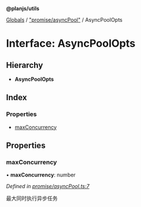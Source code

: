 **@planjs/utils**

[Globals](../README.md) / ["promise/asyncPool"](../modules/_promise_asyncpool_.md) / AsyncPoolOpts

# Interface: AsyncPoolOpts

## Hierarchy

* **AsyncPoolOpts**

## Index

### Properties

* [maxConcurrency](_promise_asyncpool_.asyncpoolopts.md#maxconcurrency)

## Properties

### maxConcurrency

•  **maxConcurrency**: number

*Defined in [promise/asyncPool.ts:7](https://github.com/planjs/utils/blob/73a4845/src/promise/asyncPool.ts#L7)*

最大同时执行异步任务
